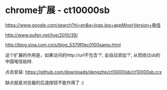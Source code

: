 chrome扩展 - ct10000sb
========================

https://www.google.com/search?hl=en&q=logo.jpg+appMinorVersion+电信

http://www.pufen.net/live/2010/39/

http://blog.sina.com.cn/s/blog_5379f0ec0100samu.html


这个扩展的作用是，如果访问的http://url不包含'?', 会自动添加'?', 从而绕过sb的中国电信劫持.

点击安装:
https://github.com/downloads/dengzhp/ct10000sb/ct10000sb.crx

缺点就是浏览器的后退按钮不能作用了 :( 


